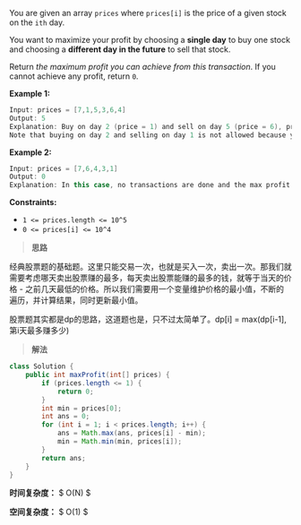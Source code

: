 You are given an array `prices` where `prices[i]` is the price of a given stock on the `ith` day.

You want to maximize your profit by choosing a **single day** to buy one stock and choosing a **different day in the future** to sell that stock.

Return *the maximum profit you can achieve from this transaction*. If you cannot achieve any profit, return `0`.

 

**Example 1:**

```java
Input: prices = [7,1,5,3,6,4]
Output: 5
Explanation: Buy on day 2 (price = 1) and sell on day 5 (price = 6), profit = 6-1 = 5.
Note that buying on day 2 and selling on day 1 is not allowed because you must buy before you sell.
```

**Example 2:**

```java
Input: prices = [7,6,4,3,1]
Output: 0
Explanation: In this case, no transactions are done and the max profit = 0.
```

 

**Constraints:**

- `1 <= prices.length <= 10^5`
- `0 <= prices[i] <= 10^4`



> **思路**

经典股票题的基础题。这里只能交易一次，也就是买入一次，卖出一次。那我们就需要考虑哪天卖出股票赚的最多，每天卖出股票能赚的最多的钱，就等于当天的价格 - 之前几天最低的价格。所以我们需要用一个变量维护价格的最小值，不断的遍历，并计算结果，同时更新最小值。

股票题其实都是dp的思路，这道题也是，只不过太简单了。dp[i] = max(dp[i-1], 第i天最多赚多少)



> **解法**

```java
class Solution {
    public int maxProfit(int[] prices) {
        if (prices.length <= 1) {
            return 0;
        }
        int min = prices[0];
        int ans = 0;
        for (int i = 1; i < prices.length; i++) {
            ans = Math.max(ans, prices[i] - min);
            min = Math.min(min, prices[i]);
        }
        return ans;
    }
}
```

**时间复杂度：** $ O(N) $

**空间复杂度：** $ O(1) $
